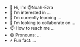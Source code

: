 - 👋 Hi, I’m @Noah-Ezra
- 👀 I’m interested in ...
- 🌱 I’m currently learning ...
- 💞️ I’m looking to collaborate on ...
- 📫 How to reach me ...
- 😄 Pronouns: ...
- ⚡ Fun fact: ...

<!---
Noah-Ezra/Noah-Ezra is a ✨ special ✨ repository because its `README.md` (this file) appears on your GitHub profile.
You can click the Preview link to take a look at your changes.
--->
